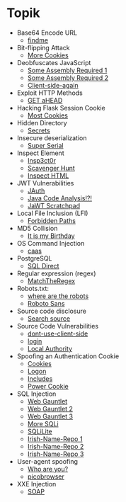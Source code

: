 # Topik
- Base64 Encode URL
	- [findme](findme)
- Bit-flipping Attack
	- [More Cookies](More%20Cookies)
- Deobfuscates JavaScript
	- [Some Assembly Required 1](Some%20Assembly%20Required%201)
	- [Some Assembly Required 2](Some%20Assembly%20Required%202)
	- [Client-side-again](Client-side-again)
- Exploit HTTP Methods
	- [GET aHEAD](GET%20aHEAD)
- Hacking Flask Session Cookie
	- [Most Cookies](Most%20Cookies)
- Hidden Directory
	- [Secrets](Secrets)
- Insecure deserialization
	- [Super Serial](Super%20Serial)
- Inspect Element
	- [Insp3ct0r](insp3ct0r)
	- [Scavenger Hunt](Scavenger%20Hunt)
	- [Inspect HTML](Inspect%20HTML)
- JWT Vulnerabilities
	- [JAuth](jAuth)
	- [Java Code Analysis!?!](Java%20Code%20Analysis)
	- [JaWT Scratchpad](JaWT%20Scratchpad)
- Local File Inclusion (LFI)
	- [Forbidden Paths](Forbidden%20Paths)
- MD5 Collision
	- [It is my Birthday](It%20is%20my%20Birthday)
- OS Command Injection
	- [caas](caas)
- PostgreSQL
	- [SQL Direct](SQL%20Directs)
- Regular expression (regex)
	- [MatchTheRegex](matchtheregex)
- Robots.txt: 
	- [where are the robots](where%20are%20the%20robots)
	- [Roboto Sans](Roboto%20Sans)
- Source code disclosure
	- [Search source](Search%20source)
- Source Code Vulnerabilities
	- [dont-use-client-side](dont-use-client-side)
	- [login](login)
	- [Local Authority](Local%20Authority)
- Spoofing an Authentication Cookie
	- [Cookies](cookies)
	- [Logon](logon)
	- [Includes](includes)
	- [Power Cookie](Power%20Cookie)
- SQL Injection
	- [Web Gauntlet](Web%20Gauntlet)
	- [Web Gauntlet 2](Web%20Gauntlet%202)
	- [Web Gauntlet 3](Web%20Gauntlet%203)
	- [More SQLi](More%20SQLi)
	- [SQLiLite](SQLiLite)
	- [Irish-Name-Repo 1](Irish-Name-Repo%201)
	- [Irish-Name-Repo 2](Irish-Name-Repo%202)
	- [Irish-Name-Repo 3](Irish-Name-Repo%203)
- User-agent spoofing
	- [Who are you?](Who%20are%20you)
	- [picobrowser](picobrowser)
- XXE Injection
	- [SOAP](SOAP)